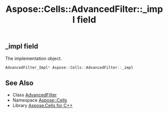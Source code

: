 ﻿---
title: Aspose::Cells::AdvancedFilter::_impl field
linktitle: _impl
second_title: Aspose.Cells for C++ API Reference
description: 'Aspose::Cells::AdvancedFilter::_impl field. The implementation object in C++.'
type: docs
weight: 900
url: /cpp/aspose.cells/advancedfilter/_impl/
---
## _impl field


The implementation object.

```cpp
AdvancedFilter_Impl* Aspose::Cells::AdvancedFilter::_impl
```

## See Also

* Class [AdvancedFilter](../)
* Namespace [Aspose::Cells](../../)
* Library [Aspose.Cells for C++](../../../)
